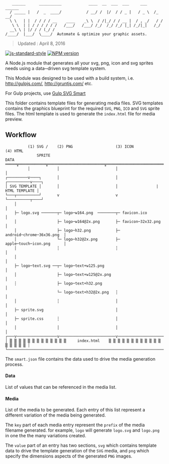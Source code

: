 ```
   ______      __________            ____  __  ___  ___     ___    ______
  / _____ |   /  _  ____/           / __/ /  |/  / / _ |   / _ \  /_  __/
  \ \   | |  / / / / __    ____    _\ \  / /|_/ / / __ |  / , _/   / /
   \ \  | | / / / / / /   /___/   /___/ /_/  /_/ /_/ |_| /_/|_|   /_/
  __\ \ | |/ / / (_/ /          
/____/  |___/  \____/  Automate & optimize your graphic assets.

```
> Updated : April 8, 2016

[![js-standard-style](https://img.shields.io/badge/code%20style-standard-brightgreen.svg)](http://standardjs.com/)
[![NPM version](https://badge.fury.io/js/svg-smart.svg)](http://badge.fury.io/js/svg-smart)


A Node.js module that generates all your svg, png, icon and svg sprites needs using a data─driven svg template system.

This Module was designed to be used with a build system, i.e. http://gulpjs.com/, http://gruntjs.com/ etc.

For Gulp projects, use [Gulp SVG Smart](https://github.com/websemantics/gulp─svg─smart)

This folder contains template files for generating media files. SVG templates contains the graphics blueprint for the required `SVG`, `PNG`, `ICO` and `SVG` sprite files. The html template is used to generate the `index.html` file for media preview.

## Workflow

```<small>
          (1) SVG /    (2) PNG                   (3) ICON              (4) HTML
              SPRITE
DATA ═════╦════════════╦═════════════════════════╦════════════════════════════╗
          │            │                         │                            │
┌─────────v────┐       │                         │                 ┌──────────v────┐
│ SVG TEMPLATE │       │                         │                 | HTML TEMPLATE │
└───┬──────────┘       v                         v                 └──────────┬────┘
    │                                                                         │
    ├─ logo.svg ───────┬─ logo─w164.png  ────────┬─ favicon.ico               │
    │                  ├─ logo─w164@2x.png       ├─ favicon─32x32.png         │
    │                  ├─ logo─h32.png           ├─ android─chrome─36x36.png  │
    │                  └─ logo─h32@2x.png        ├─ apple─touch─icon.png      │
    │                  ┆                         ┆                            │
    │                                                                         │
    ├─ logo─text.svg ──┬─ logo─text+w125.png                                  │
    │                  ├─ logo─text+w125@2x.png                               │
    ┆                  ├─ logo─text+h32.png                                   │
                       └─ logo─text+h32@2x.png   ┆                            │
    │                  ┆                         │                            │
    ├─ sprite.svg                                │                            │
    ├─ sprite.css      ┆                         │                            │
    │                  │                         │                            │
┌───v──────────────────v─────────────────────────v────────────────────────────v─┐
│ ▒ ▒ ▒ ▒ ▒ ▒ ▒ ▒ ▒ ▒ ▒ ▒ ▒     index.html    ▒ ▒ ▒ ▒ ▒ ▒ ▒ ▒ ▒ ▒ ▒ ▒ ▒ ▒ ▒ ▒ ▒ │
└───────────────────────────────────────────────────────────────────────────────┘
```

The `smart.json` file contains the data used to drive the media generation process.

#### Data

List of values that can be referenced in the media list.

#### Media

List of the media to be generated. Each entry of this list represent a different variation of the media being generated.

The `key` part of each media entry represent the `prefix` of the media filename generated. for example, `logo` will generate `logo.svg` and `logo.png` in one the the many variations created.

The `value` part of an entry has two sections, `svg` which contains template data to drive the template generation of the `SVG` media, and `png` which specify the dimensions aspects of the generated `PNG` images.
